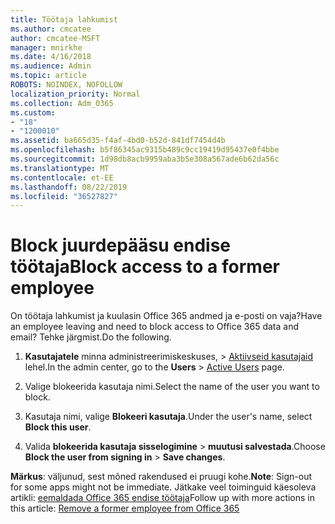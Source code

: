 ```yaml
---
title: Töötaja lahkumist
ms.author: cmcatee
author: cmcatee-MSFT
manager: mnirkhe
ms.date: 4/16/2018
ms.audience: Admin
ms.topic: article
ROBOTS: NOINDEX, NOFOLLOW
localization_priority: Normal
ms.collection: Adm_O365
ms.custom:
- "18"
- "1200010"
ms.assetid: ba665d35-f4af-4bd0-b52d-841df7454d4b
ms.openlocfilehash: b5f86345ac9315b489c9cc19419d95437e0f4bbe
ms.sourcegitcommit: 1d98db8acb9959aba3b5e308a567ade6b62da56c
ms.translationtype: MT
ms.contentlocale: et-EE
ms.lasthandoff: 08/22/2019
ms.locfileid: "36527827"
---
```

# <a name="block-access-to-a-former-employee"></a><span data-ttu-id="dd896-102">Block juurdepääsu endise töötaja</span><span class="sxs-lookup"><span data-stu-id="dd896-102">Block access to a former employee</span></span>

<span data-ttu-id="dd896-103">On töötaja lahkumist ja kuulasin Office 365 andmed ja e-posti on vaja?</span><span class="sxs-lookup"><span data-stu-id="dd896-103">Have an employee leaving and need to block access to Office 365 data and email?</span></span> <span data-ttu-id="dd896-104">Tehke järgmist.</span><span class="sxs-lookup"><span data-stu-id="dd896-104">Do the following.</span></span>
  
1. <span data-ttu-id="dd896-105">**Kasutajatele** minna administreerimiskeskuses, \> [Aktiivseid kasutajaid](https://go.microsoft.com/fwlink/p/?linkid=834822) lehel.</span><span class="sxs-lookup"><span data-stu-id="dd896-105">In the admin center, go to the **Users** \> [Active Users](https://go.microsoft.com/fwlink/p/?linkid=834822) page.</span></span>

2. <span data-ttu-id="dd896-106">Valige blokeerida kasutaja nimi.</span><span class="sxs-lookup"><span data-stu-id="dd896-106">Select the name of the user you want to block.</span></span>

3. <span data-ttu-id="dd896-107">Kasutaja nimi, valige **Blokeeri kasutaja**.</span><span class="sxs-lookup"><span data-stu-id="dd896-107">Under the user's name, select **Block this user**.</span></span>

4. <span data-ttu-id="dd896-108">Valida **blokeerida kasutaja sisselogimine** \> **muutusi salvestada**.</span><span class="sxs-lookup"><span data-stu-id="dd896-108">Choose **Block the user from signing in** \> **Save changes**.</span></span>

<span data-ttu-id="dd896-109">**Märkus**: väljunud, sest mõned rakendused ei pruugi kohe.</span><span class="sxs-lookup"><span data-stu-id="dd896-109">**Note**: Sign-out for some apps might not be immediate.</span></span> <span data-ttu-id="dd896-110">Jätkake veel toiminguid käesoleva artikli: [eemaldada Office 365 endise töötaja](https://docs.microsoft.com/office365/admin/add-users/remove-former-employee)</span><span class="sxs-lookup"><span data-stu-id="dd896-110">Follow up with more actions in this article: [Remove a former employee from Office 365](https://docs.microsoft.com/office365/admin/add-users/remove-former-employee)</span></span>